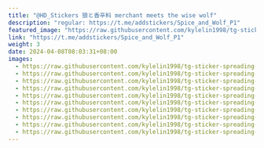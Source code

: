 ```yaml
---
title: "@HD_Stickers 狼と香辛料 merchant meets the wise wolf"
description: "regular: https://t.me/addstickers/Spice_and_Wolf_P1"
featured_image: "https://raw.githubusercontent.com/kylelin1998/tg-sticker-spreading-worldwide-images/main/img/1f524613-b36a-408c-84ab-600bfc294ba3.jpg"
link: "https://t.me/addstickers/Spice_and_Wolf_P1"
weight: 3
date: 2024-04-08T08:03:31+08:00
images:
  - https://raw.githubusercontent.com/kylelin1998/tg-sticker-spreading-worldwide-images/main/img/1f524613-b36a-408c-84ab-600bfc294ba3.jpg
  - https://raw.githubusercontent.com/kylelin1998/tg-sticker-spreading-worldwide-images/main/img/8aa96a15-9cfd-4f0f-a390-72de0d29e0b8.jpg
  - https://raw.githubusercontent.com/kylelin1998/tg-sticker-spreading-worldwide-images/main/img/3a676ef0-7da1-4eba-be99-0d6953950054.jpg
  - https://raw.githubusercontent.com/kylelin1998/tg-sticker-spreading-worldwide-images/main/img/580cb09b-cfc3-4dfd-99da-d286677e33d2.jpg
  - https://raw.githubusercontent.com/kylelin1998/tg-sticker-spreading-worldwide-images/main/img/a199aa0f-7196-4231-9936-e92311f09ca3.jpg
  - https://raw.githubusercontent.com/kylelin1998/tg-sticker-spreading-worldwide-images/main/img/87baccf8-9f0f-4765-9e21-4523977b28eb.jpg
  - https://raw.githubusercontent.com/kylelin1998/tg-sticker-spreading-worldwide-images/main/img/8d5e5b29-20bd-4e63-8852-053332c9c2c2.jpg
  - https://raw.githubusercontent.com/kylelin1998/tg-sticker-spreading-worldwide-images/main/img/8b96c310-b48f-483b-b1de-d1051c415606.jpg
  - https://raw.githubusercontent.com/kylelin1998/tg-sticker-spreading-worldwide-images/main/img/aa159831-582b-4bbd-862d-29996fe0247e.jpg
  - https://raw.githubusercontent.com/kylelin1998/tg-sticker-spreading-worldwide-images/main/img/a481bdcb-5304-4380-83f3-dfc426bcbd63.jpg
---
```

